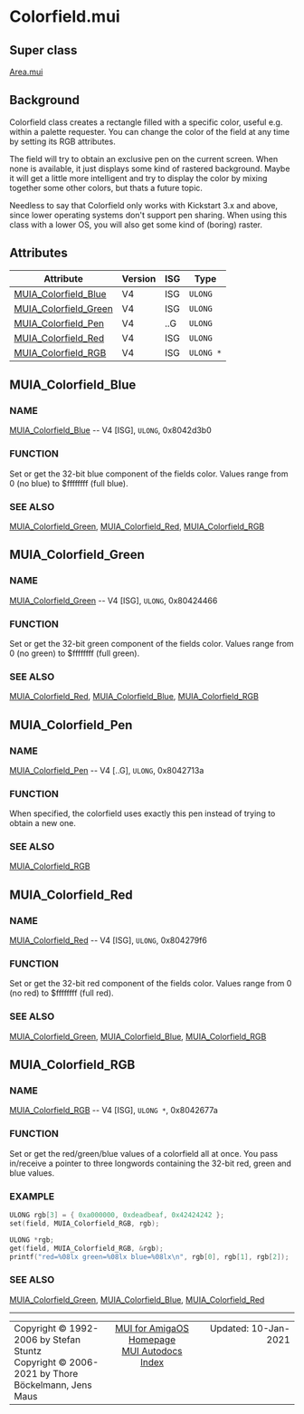 # Colorfield.mui
## Super class
[Area.mui](MUI_Area)
## Background
Colorfield class creates a rectangle filled with a specific color, useful
e.g. within a palette requester. You can change the color of the field at
any time by setting its RGB attributes.

The field will try to obtain an exclusive pen on the current screen. When
none is available, it just displays some kind of rastered background. Maybe
it will get a little more intelligent and try to display the color by mixing
together some other colors, but thats a future topic.

Needless to say that Colorfield only works with Kickstart 3.x and above,
since lower operating systems don't support pen sharing. When using this
class with a lower OS, you will also get some kind of (boring) raster.
## Attributes
Attribute|Version|ISG|Type
---------|-------|---|----
[MUIA_Colorfield_Blue](MUI_Colorfield.md/#MUIA_Colorfield_Blue)|V4|ISG|`ULONG`
[MUIA_Colorfield_Green](MUI_Colorfield.md/#MUIA_Colorfield_Green)|V4|ISG|`ULONG`
[MUIA_Colorfield_Pen](MUI_Colorfield.md/#MUIA_Colorfield_Pen)|V4|..G|`ULONG`
[MUIA_Colorfield_Red](MUI_Colorfield.md/#MUIA_Colorfield_Red)|V4|ISG|`ULONG`
[MUIA_Colorfield_RGB](MUI_Colorfield.md/#MUIA_Colorfield_RGB)|V4|ISG|`ULONG *`

## MUIA_Colorfield_Blue
### NAME
[MUIA_Colorfield_Blue](MUI_Colorfield/#MUIA_Colorfield_Blue) -- V4 [ISG], `ULONG`, 0x8042d3b0

### FUNCTION
Set or get the 32-bit blue component of the fields color. Values range from
0 (no blue) to $ffffffff (full blue).

### SEE ALSO
[MUIA_Colorfield_Green](MUI_Colorfield/#MUIA_Colorfield_Green), [MUIA_Colorfield_Red](MUI_Colorfield/#MUIA_Colorfield_Red), [MUIA_Colorfield_RGB](MUI_Colorfield/#MUIA_Colorfield_RGB)

## MUIA_Colorfield_Green
### NAME
[MUIA_Colorfield_Green](MUI_Colorfield/#MUIA_Colorfield_Green) -- V4 [ISG], `ULONG`, 0x80424466

### FUNCTION
Set or get the 32-bit green component of the fields color. Values range from
0 (no green) to $ffffffff (full green).

### SEE ALSO
[MUIA_Colorfield_Red](MUI_Colorfield/#MUIA_Colorfield_Red), [MUIA_Colorfield_Blue](MUI_Colorfield/#MUIA_Colorfield_Blue), [MUIA_Colorfield_RGB](MUI_Colorfield/#MUIA_Colorfield_RGB)

## MUIA_Colorfield_Pen
### NAME
[MUIA_Colorfield_Pen](MUI_Colorfield/#MUIA_Colorfield_Pen) -- V4 [..G], `ULONG`, 0x8042713a

### FUNCTION
When specified, the colorfield uses exactly this pen instead of trying to
obtain a new one.

### SEE ALSO
[MUIA_Colorfield_RGB](MUI_Colorfield/#MUIA_Colorfield_RGB)

## MUIA_Colorfield_Red
### NAME
[MUIA_Colorfield_Red](MUI_Colorfield/#MUIA_Colorfield_Red) -- V4 [ISG], `ULONG`, 0x804279f6

### FUNCTION
Set or get the 32-bit red component of the fields color. Values range from 0
(no red) to $ffffffff (full red).

### SEE ALSO
[MUIA_Colorfield_Green](MUI_Colorfield/#MUIA_Colorfield_Green), [MUIA_Colorfield_Blue](MUI_Colorfield/#MUIA_Colorfield_Blue), [MUIA_Colorfield_RGB](MUI_Colorfield/#MUIA_Colorfield_RGB)

## MUIA_Colorfield_RGB
### NAME
[MUIA_Colorfield_RGB](MUI_Colorfield/#MUIA_Colorfield_RGB) -- V4 [ISG], `ULONG *`, 0x8042677a

### FUNCTION
Set or get the red/green/blue values of a colorfield all at once. You pass
in/receive a pointer to three longwords containing the 32-bit red, green and
blue values.

### EXAMPLE
```c++
ULONG rgb[3] = { 0xa000000, 0xdeadbeaf, 0x42424242 };
set(field, MUIA_Colorfield_RGB, rgb);

ULONG *rgb;
get(field, MUIA_Colorfield_RGB, &rgb);
printf("red=%08lx green=%08lx blue=%08lx\n", rgb[0], rgb[1], rgb[2]);
```

### SEE ALSO
[MUIA_Colorfield_Green](MUI_Colorfield/#MUIA_Colorfield_Green), [MUIA_Colorfield_Blue](MUI_Colorfield/#MUIA_Colorfield_Blue), [MUIA_Colorfield_Red](MUI_Colorfield/#MUIA_Colorfield_Red)

----
<table class='compact' style='border: none; border-spacing: 0px; margin: 0px' width='100%'>
<tr>
<td style='text-align: left; vertical-align: top' width='33%'>Copyright &copy 1992-2006 by Stefan Stuntz<br>Copyright &copy 2006-2021 by Thore B&ouml;ckelmann, Jens Maus</TD>
<td style='text-align: center; vertical-align: top' width='33%'>
<a href=http://muidev.de>MUI for AmigaOS Homepage</a><br>
<a href=http://muidev.de/wiki/Documentation>MUI Autodocs Index</a>
</td>
<td style='text-align: right; vertical-align: top' width='33%'>Updated: 10-Jan-2021</td>
</tr>
</table>
